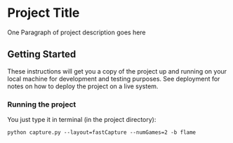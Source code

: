 # Project Title

One Paragraph of project description goes here

## Getting Started

These instructions will get you a copy of the project up and running on your local machine for development and testing purposes. See deployment for notes on how to deploy the project on a live system.

### Running the project

You just type it in terminal (in the project directory):

```
python capture.py --layout=fastCapture --numGames=2 -b flame
```
